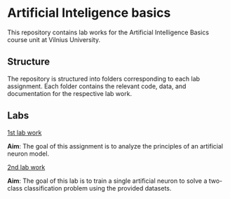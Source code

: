 # Artificial Inteligence basics 

This repository contains lab works for the Artificial Intelligence Basics course unit at Vilnius University.

## Structure

The repository is structured into folders corresponding to each lab assignment. Each folder contains the relevant code, data, and documentation for the respective lab work.

## Labs
[1st lab work](lab_1/readme.md)

**Aim**: The goal of this assignment is to analyze the principles of an artificial neuron model.

[2nd lab work](lab_2/readme.md)

**Aim**: The goal of this lab is to train a single artificial neuron to solve a two-class classification problem using the provided datasets.

